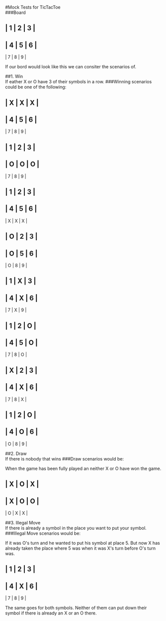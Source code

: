 #Mock Tests for TicTacToe <br />
###Board <br />

| 1 | 2 | 3 |
-------------
| 4 | 5 | 6 |
-------------
| 7 | 8 | 9 |

If our bord would look like this we can consiter the scenarios of. <br />

##1. Win <br />
If eather X or O have 3 of their symbols in a row.
###Winning scenarios could be one of the following: <br />

  | X | X | X |
  -------------
  | 4 | 5 | 6 |
  -------------
  | 7 | 8 | 9 |

  | 1 | 2 | 3 |
  -------------
  | O | O | O |
  -------------
  | 7 | 8 | 9 |

  | 1 | 2 | 3 |
  -------------
  | 4 | 5 | 6 |
  -------------
  | X | X | X |

  | O | 2 | 3 |
  -------------
  | O | 5 | 6 |
  -------------
  | O | 8 | 9 |

  | 1 | X | 3 |
  -------------
  | 4 | X | 6 |
  -------------
  | 7 | X | 9 |
  
  | 1 | 2 | O |
  -------------
  | 4 | 5 | O |
  -------------
  | 7 | 8 | O |
  
  | X | 2 | 3 |
  -------------
  | 4 | X | 6 |
  -------------
  | 7 | 8 | X |

  | 1 | 2 | O |
  -------------
  | 4 | O | 6 |
  -------------
  | O | 8 | 9 |

##2. Draw <br />
If there is nobody that wins
###Draw scenarios would be: <br />

When the game has been fully played an neither X or O have won the game. <br />

  | X | O | X |
  -------------
  | X | O | O |
  -------------
  | O | X | X |

##3. Illegal Move <br />
If there is already a symbol in the place you want to put your symbol.
###Illegal Move scenarios would be: <br />

If it was O's turn and he wanted to put his symbol at place 5. But now X has already taken the place where 5 was when it was X's turn before O's turn was. <br />

  | 1 | 2 | 3 |
  -------------
  | 4 | X | 6 |
  -------------
  | 7 | 8 | 9 |
  
The same goes for both symbols. Neither of them can put down their symbol if there is already an X or an O there.
